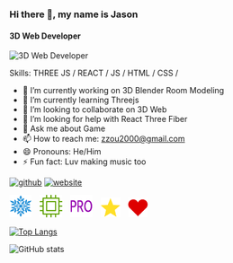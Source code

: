 ### Hi there 👋, my name is Jason
#### 3D Web Developer 
![3D Web Developer ](https://i.pinimg.com/736x/66/4a/08/664a08babbe3b89b266523e280357d9e.jpg)


Skills: THREE JS / REACT / JS / HTML / CSS / 

- 🔭 I’m currently working on 3D Blender Room Modeling 
- 🌱 I’m currently learning Threejs 
- 👯 I’m looking to collaborate on 3D Web 
- 🤔 I’m looking for help with React Three Fiber  
- 💬 Ask me about Game  
- 📫 How to reach me: zzou2000@gmail.com 
- 😄 Pronouns: He/Him 
- ⚡ Fun fact: Luv making music too 


[<img src='https://cdn.jsdelivr.net/npm/simple-icons@3.0.1/icons/github.svg' alt='github' height='40'>](https://github.com/Jkeroro)  [<img src='https://cdn.jsdelivr.net/npm/simple-icons@3.0.1/icons/icloud.svg' alt='website' height='40'>](Jkeroro.com)  

<a href='https://archiveprogram.github.com/'><img src='https://raw.githubusercontent.com/acervenky/animated-github-badges/master/assets/acbadge.gif' width='40' height='40'></a> <a href='https://docs.github.com/en/developers'><img src='https://raw.githubusercontent.com/acervenky/animated-github-badges/master/assets/devbadge.gif' width='40' height='40'></a> <a href='https://github.com/pricing'><img src='https://raw.githubusercontent.com/acervenky/animated-github-badges/master/assets/pro.gif' width='40' height='40'></a> <a href='https://stars.github.com/'><img src='https://raw.githubusercontent.com/acervenky/animated-github-badges/master/assets/starbadge.gif' width='35' height='35'></a> <a href='https://docs.github.com/en/github/supporting-the-open-source-community-with-github-sponsors'><img src='https://raw.githubusercontent.com/acervenky/animated-github-badges/master/assets/sponsorbadge.gif' width='35' height='35'></a> 


[![Top Langs](https://github-readme-stats.vercel.app/api/top-langs/?username=Jkeroromk)](https://github.com/anuraghazra/github-readme-stats)

![GitHub stats](https://github-readme-stats.vercel.app/api?username=Jkeroromk&show_icons=true)  

